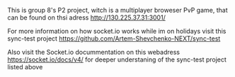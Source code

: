 This is group 8's P2 project, witch is a multiplayer broweser PvP game, that can be found on thsi adress http://130.225.37.31:3001/

For more information on how socket.io works while im on holidays visit this sync-test project https://github.com/Artem-Shevchenko-NEXT/sync-test

Also visit the Socket.io docummentation on this webadress https://socket.io/docs/v4/ for deeper understaning of the sync-test project listed above 
